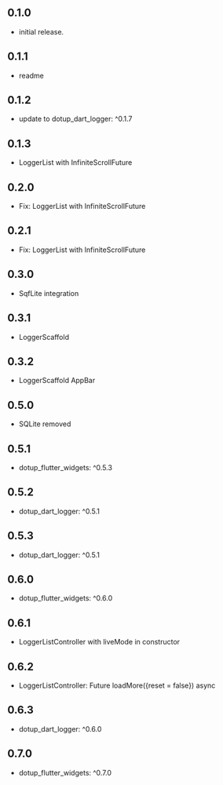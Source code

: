 ## 0.1.0

* initial release.

## 0.1.1

* readme

## 0.1.2

* update to dotup_dart_logger: ^0.1.7

## 0.1.3

* LoggerList with InfiniteScrollFuture

## 0.2.0

* Fix: LoggerList with InfiniteScrollFuture

## 0.2.1

* Fix: LoggerList with InfiniteScrollFuture

## 0.3.0

* SqfLite integration

## 0.3.1

* LoggerScaffold

## 0.3.2

* LoggerScaffold AppBar

## 0.5.0

* SQLite removed

## 0.5.1

* dotup_flutter_widgets: ^0.5.3

## 0.5.2

* dotup_dart_logger: ^0.5.1

## 0.5.3

* dotup_dart_logger: ^0.5.1

## 0.6.0

* dotup_flutter_widgets: ^0.6.0

## 0.6.1

* LoggerListController with liveMode in constructor

## 0.6.2

* LoggerListController: Future<void> loadMore({reset = false}) async

## 0.6.3

* dotup_dart_logger: ^0.6.0

## 0.7.0

* dotup_flutter_widgets: ^0.7.0
